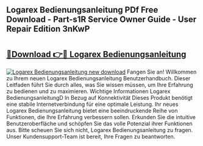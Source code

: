 ## Logarex Bedienungsanleitung PDf Free Download - Part-s1R Service Owner Guide - User Repair Edition 3nKwP

# <h2><a href="http://df0r2as.blite.top/?on=Logarex+Bedienungsanleitung">🔗Download 👉🔴 Logarex Bedienungsanleitung</a></h2>

[![Logarex Bedienungsanleitung new download](https://i.imgur.com/lujVjoI.png)](http://df0r2as.blite.top/?on=Logarex+Bedienungsanleitung)
Fangen Sie an! Willkommen zu Ihrem neuen Logarex Bedienungsanleitung Benutzerhandbuch. Dieser Leitfaden führt Sie durch alles, was Sie wissen müssen, um Ihre Erfahrung zu bedienen und zu maximieren. Wichtige Informationen Logarex BedienungsanleitungD In Bezug auf Konnektivität Dieses Produkt benötigt eine stabile Internetverbindung für eine optimale Leistung. Ihr neues Logarex Bedienungsanleitung bietet eine beeindruckende Reihe von Funktionen, die Ihre Erfahrung verbessern sollen. Erkunden Sie die intuitive Benutzeroberfläche und schöpfen Sie das volle Potenzial ihrer Funktionen aus. Bitte scheuen Sie sich nicht, Logarex Bedienungsanleitung zu fragen. Unser Kundensupport-Team ist bereit, Ihre Fragen zu beantworten.
